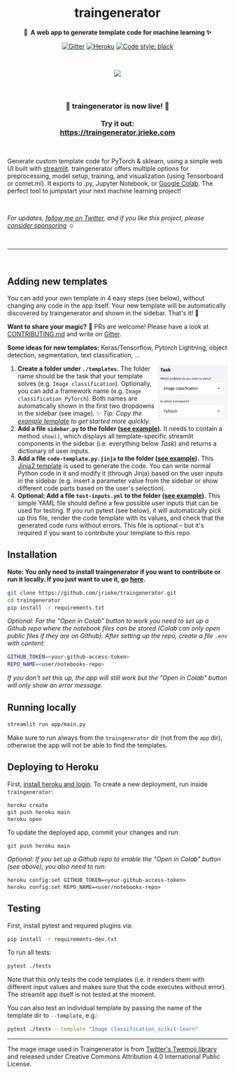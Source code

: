 <h1 align="center">
    traingenerator
</h1>

<p align="center">
    <strong>🧙&nbsp; A web app to generate template code for machine learning ✨</strong>
</p>

<p align="center">
    <!-- <a href="https://twitter.com/jrieke"><img src="https://img.shields.io/twitter/follow/jrieke?color=blue&label=Follow%20%40jrieke&logo=twitter&style=plastic"></a> -->
    <a href="https://gitter.im/jrieke/traingenerator"><img src="https://badges.gitter.im/jrieke/traingenerator.svg" alt="Gitter"></a>
    <a href="https://traingenerator.jrieke.com/"><img src="https://heroku-shields.herokuapp.com/traingenerator" alt="Heroku"></a>
    <!-- <a href="https://www.buymeacoffee.com/jrieke"><img src="https://img.shields.io/badge/Buy%20me%20a-coffee-orange.svg?logo=buy-me-a-coffee&logoColor=orange"></a> -->
    <!-- <a href="LICENSE"><img src="https://img.shields.io/github/license/jrieke/traingenerator.svg"></a> -->
    <a href="https://github.com/psf/black"><img src="https://img.shields.io/badge/code%20style-black-000000.svg" alt="Code style: black"></a>
</p>

<br>

<p align="center">
    <img src="docs/assets/demo.gif" width=600>
</p>

<br>

<h3 align="center">
    🎉 traingenerator is now live! 🎉
    <br><br>
    Try it out: <br>
    <a href="https://traingenerator.jrieke.com">https://traingenerator.jrieke.com</a>
</h3>

<!--
<p align="center"><strong>
    Try it out: <br>
    >>> <a href="https://traingenerator.jrieke.com">https://traingenerator.jrieke.com</a> <<<</strong>
</p>
-->

<br>

Generate custom template code for PyTorch & sklearn, using a simple web UI built with [streamlit](https://www.streamlit.io/). traingenerator offers multiple options for preprocessing, model setup, training, and visualization (using Tensorboard or comet.ml). It exports to .py, Jupyter Notebook, or  [Google Colab](https://colab.research.google.com/). The perfect tool to jumpstart your next machine learning project!

<br>

*For updates, [follow me on Twitter](https://twitter.com/jrieke), and if you like this project, please [consider sponsoring](https://github.com/sponsors/jrieke) ☺*

<br>

---

<br>

## Adding new templates

You can add your own template in 4 easy steps (see below), without changing any code 
in the app itself. Your new template will be automatically discovered by traingenerator 
and shown in the sidebar. That's it! 🎈

**Want to share your magic?** 🧙 PRs are welcome! Please have a look 
at [CONTRIBUTING.md](CONTRIBUTING.md) and write on [Gitter](https://gitter.im/jrieke/traingenerator). 

**Some ideas for new templates:** Keras/Tensorflow, Pytorch Lightning, object detection, 
segmentation, text classification, ...

<img align="right" src="docs/assets/dropdowns.png" width=160>

1. **Create a folder under `./templates`.** 
The folder name should be the task that your template solves (e.g. 
`Image classification`). Optionally, you can add a framework name (e.g. 
`Image classification_PyTorch`). Both names are automatically shown in the first two 
dropdowns in the sidebar (see image). 
✨ *Tip: Copy the [example template](templates/example) to get started more quickly.* 
1. **Add a file `sidebar.py` to the folder ([see example](templates/example/sidebar.py)).** 
It needs to contain a method `show()`, which displays all template-specific streamlit 
components in the sidebar (i.e. everything below *Task*) and returns a dictionary of 
user inputs.
3. **Add a file `code-template.py.jinja` to the folder ([see example](templates/example/code-template.py.jinja)).** 
This [Jinja2 template](https://jinja.palletsprojects.com/en/2.11.x/templates/) is used 
to generate the code. You can write normal Python code in it and modify it 
(through Jinja) based on the user inputs in the sidebar (e.g. insert a parameter 
value from the sidebar or show different code parts based on the user's selection). 
4. **Optional: Add a file `test-inputs.yml` to the folder ([see example](templates/example/test-inputs.yml)).** 
This simple YAML file should define a few possible user inputs that can be used for 
testing. If you run pytest (see below), it will automatically pick up this file, render 
the code template with its values, and check that the generated code runs without 
errors. This file is optional – but it's required if you want to contribute your 
template to this repo. 


## Installation

**Note: You only need to install traingenerator if you want to contribute or run it 
locally. If you just want to use it, go [here](https://traingenerator.jrieke.com).**

```bash
git clone https://github.com/jrieke/traingenerator.git
cd traingenerator
pip install -r requirements.txt
```

*Optional: For the "Open in Colab" button to work you need to set up a Github repo 
where the notebook files can be stored (Colab can only open public files if 
they are on Github). After setting up the repo, create a file `.env` with content:*

```bash
GITHUB_TOKEN=<your-github-access-token>
REPO_NAME=<user/notebooks-repo>
```

*If you don't set this up, the app will still work but the "Open in Colab" button 
will only show an error message.*


## Running locally

```bash
streamlit run app/main.py
```

Make sure to run always from the `traingenerator` dir (not from the `app` dir), 
otherwise the app will not be able to find the templates.

## Deploying to Heroku

First, [install heroku and login](https://devcenter.heroku.com/articles/getting-started-with-python#set-up). 
To create a new deployment, run inside `traingenerator`:

```
heroku create
git push heroku main
heroku open
```

To update the deployed app, commit your changes and run:

```
git push heroku main
```

*Optional: If you set up a Github repo to enable the "Open in Colab" button (see above),
you also need to run:*

```
heroku config:set GITHUB_TOKEN=<your-github-access-token>
heroku config:set REPO_NAME=<user/notebooks-repo>
```

## Testing

First, install pytest and required plugins via:

```bash
pip install -r requirements-dev.txt
```

To run all tests: 

```bash
pytest ./tests
```

Note that this only tests the code templates (i.e. it renders them with different 
input values and makes sure that the code executes without error). The streamlit app 
itself is not tested at the moment.

You can also test an individual template by passing the name of the template dir to 
`--template`, e.g.:

```bash
pytest ./tests --template "Image classification_scikit-learn"
```

---

The mage image used in Traingenerator is from 
[Twitter's Twemoji library](https://github.com/twitter/twemoji) and 
released under Creative Commons Attribution 4.0 International Public License.